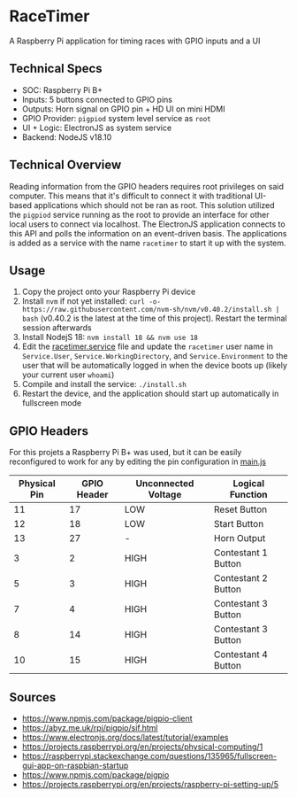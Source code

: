 # RaceTimer

A Raspberry Pi application for timing races with GPIO inputs and a UI

## Technical Specs

- SOC: Raspberry Pi B+
- Inputs: 5 buttons connected to GPIO pins
- Outputs: Horn signal on GPIO pin + HD UI on mini HDMI
- GPIO Provider: `pigpiod` system level service as `root`
- UI + Logic: ElectronJS as system service
- Backend: NodeJS v18.10

## Technical Overview

Reading information from the GPIO headers requires root privileges on said computer. This means that it's difficult to connect it with traditional UI-based applications which should not be ran as root. This solution utilized the `pigpiod` service running as the root to provide an interface for other local users to connect via localhost. The ElectronJS application connects to this API and polls the information on an event-driven basis. The applications is added as a service with the name `racetimer` to start it up with the system.

## Usage

1. Copy the project onto your Raspberry Pi device
2. Install `nvm` if not yet installed: `curl -o- https://raw.githubusercontent.com/nvm-sh/nvm/v0.40.2/install.sh | bash` (v0.40.2 is the latest at the time of this project). Restart the terminal session afterwards
3. Install NodejS 18: `nvm install 18 && nvm use 18`
4. Edit the [racetimer.service](racetimer.service) file and update the `racetimer` user name in `Service.User`, `Service.WorkingDirectory`, and `Service.Environment` to the user that will be automatically logged in when the device boots up (likely your current user `whoami`)
4. Compile and install the service: `./install.sh`
5. Restart the device, and the application should start up automatically in fullscreen mode


## GPIO Headers

For this projets a Raspberry Pi B+ was used, but it can be easily reconfigured to work for any by editing the pin configuration in [main.js](src/main.js)

|Physical Pin|GPIO Header|Unconnected Voltage|Logical Function|
|--|--|--|--|
|11|17|LOW|Reset Button|
|12|18|LOW|Start Button|
|13|27|-|Horn Output|
|3|2|HIGH|Contestant 1 Button|
|5|3|HIGH|Contestant 2 Button|
|7|4|HIGH|Contestant 3 Button|
|8|14|HIGH|Contestant 3 Button|
|10|15|HIGH|Contestant 4 Button|

## Sources

- https://www.npmjs.com/package/pigpio-client
- https://abyz.me.uk/rpi/pigpio/sif.html
- https://www.electronjs.org/docs/latest/tutorial/examples
- https://projects.raspberrypi.org/en/projects/physical-computing/1
- https://raspberrypi.stackexchange.com/questions/135965/fullscreen-gui-app-on-raspbian-startup
- https://www.npmjs.com/package/pigpio
- https://projects.raspberrypi.org/en/projects/raspberry-pi-setting-up/5